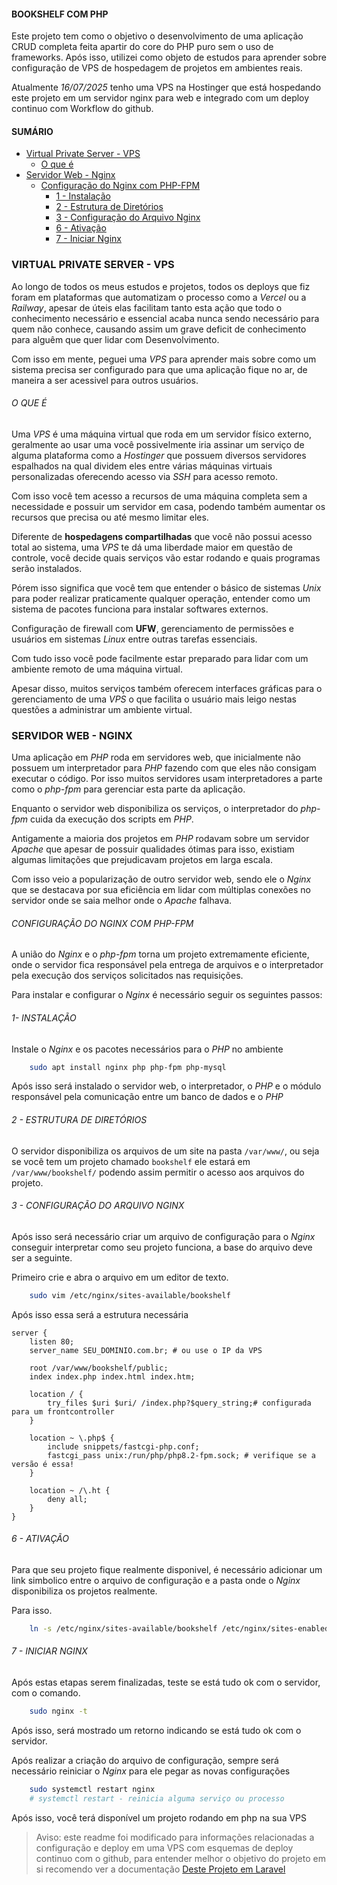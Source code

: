 
#### BOOKSHELF COM PHP 

Este projeto tem como o objetivo o desenvolvimento de uma aplicação CRUD completa feita apartir do core do PHP puro sem o uso de frameworks. Após isso, utilizei como objeto de estudos para aprender sobre configuração de VPS de hospedagem de projetos em ambientes reais.

Atualmente *16/07/2025* tenho uma VPS na Hostinger que está hospedando este projeto em um servidor nginx para web e integrado com um deploy continuo com Workflow do github. 

#### SUMÁRIO

- [Virtual Private Server - VPS](#virtual-private-server---vps)
  - [O que é](#o-que-é)
- [Servidor Web - Nginx](#servidor-web---nginx)
  - [Configuração do Nginx com PHP-FPM](#configuração-do-nginx-com-php-fpm)
    - [1 - Instalação](#1--instalação)
    - [2 - Estrutura de Diretórios](#2---estrutura-de-diretórios)
    - [3 - Configuração do Arquivo Nginx](#3---configuração-do-arquivo-nginx)
    - [6 - Ativação](#6---ativação)
    - [7 - Iniciar Nginx](#7---iniciar-nginx)

### VIRTUAL PRIVATE SERVER - VPS

Ao longo de todos os meus estudos e projetos, todos os deploys que fiz foram em plataformas que automatizam o processo como a *Vercel* ou a *Railway*, apesar de úteis elas facilitam tanto esta ação que todo o conhecimento necessário e essencial acaba nunca sendo necessário para quem não conhece, causando assim um grave deficit de conhecimento para alguêm que quer lidar com Desenvolvimento.

Com isso em mente, peguei uma *VPS* para aprender mais sobre como um sistema precisa ser configurado para que uma aplicação fique no ar, de maneira a ser acessivel para outros usuários.

###### O QUE É 

Uma *VPS* é uma máquina virtual que roda em um servidor físico externo, geralmente ao usar uma você possivelmente iria assinar um serviço de alguma plataforma como a *Hostinger* que possuem diversos servidores espalhados na qual dividem eles entre várias máquinas virtuais personalizadas oferecendo acesso via *SSH* para acesso remoto.

Com isso você tem acesso a recursos de uma máquina completa sem a necessidade e possuir um servidor em casa, podendo também aumentar os recursos que precisa ou até mesmo limitar eles.

Diferente de **hospedagens compartilhadas** que você não possui acesso total ao sistema, uma *VPS* te dá uma liberdade maior em questão de controle, você decide quais serviços vão estar rodando e quais programas serão instalados.

Pórem isso significa que você tem que entender o básico de sistemas *Unix* para poder realizar praticamente qualquer operação, entender como um sistema de pacotes funciona para instalar softwares externos.

Configuração de firewall com **UFW**, gerenciamento de permissões e usuários em sistemas *Linux* entre outras tarefas essenciais.

Com tudo isso você pode facilmente estar preparado para lidar com um ambiente remoto de uma máquina virtual.

Apesar disso, muitos serviços também oferecem interfaces gráficas para o gerenciamento de uma *VPS* o que facilita o usuário mais leigo nestas questões a administrar um ambiente virtual.


### SERVIDOR WEB - NGINX

Uma aplicação em *PHP* roda em servidores web, que inicialmente não possuem um interpretador para *PHP* fazendo com que eles não consigam executar o código. Por isso muitos servidores usam interpretadores a parte como o *php-fpm* para gerenciar esta parte da aplicação. 

Enquanto o servidor web disponibiliza os serviços, o interpretador do *php-fpm* cuida da execução dos scripts em *PHP*.

Antigamente a maioria dos projetos em *PHP* rodavam sobre um servidor *Apache* que apesar de possuir qualidades ótimas para isso, existiam algumas limitações que prejudicavam projetos em larga escala. 

Com isso veio a popularização de outro servidor web, sendo ele o  *Nginx* que se destacava por sua eficiência em lidar com múltiplas conexões no servidor onde se saia melhor onde o *Apache* falhava.

###### CONFIGURAÇÃO DO NGINX COM PHP-FPM

A união do *Nginx* e o *php-fpm* torna um projeto extremamente eficiente, onde o servidor fica responsável pela entrega de arquivos e o interpretador pela execução dos serviços solicitados nas requisições.

Para instalar e configurar o *Nginx* é necessário seguir os seguintes passos:


###### 1- INSTALAÇÃO

Instale o *Nginx* e os pacotes necessários para o *PHP* no ambiente 
````bash
    sudo apt install nginx php php-fpm php-mysql
````

Após isso será instalado o servidor web, o interpretador, o *PHP* e o módulo responsável pela comunicação entre um banco de dados e o *PHP*

###### 2 - ESTRUTURA DE DIRETÓRIOS

O servidor disponibiliza os arquivos de um site na pasta `/var/www/`, ou seja se você tem um projeto chamado `bookshelf` ele estará em `/var/www/bookshelf/` podendo assim permitir o acesso aos arquivos do projeto.

###### 3 - CONFIGURAÇÃO DO ARQUIVO NGINX

Após isso será necessário criar um arquivo de configuração para o *Nginx* conseguir interpretar como seu projeto funciona, a base do arquivo deve ser a seguinte.

Primeiro crie e abra o arquivo em um editor de texto.

````bash 
    sudo vim /etc/nginx/sites-available/bookshelf
````

Após isso essa será a estrutura necessária

````nginx 
server {
    listen 80;
    server_name SEU_DOMINIO.com.br; # ou use o IP da VPS

    root /var/www/bookshelf/public;
    index index.php index.html index.htm;

    location / {
        try_files $uri $uri/ /index.php?$query_string;# configurada para um frontcontroller
    }

    location ~ \.php$ {
        include snippets/fastcgi-php.conf;
        fastcgi_pass unix:/run/php/php8.2-fpm.sock; # verifique se a versão é essa!
    }

    location ~ /\.ht {
        deny all;
    }
}

````

###### 6 - ATIVAÇÃO 

Para que seu projeto fique realmente disponivel, é necessário adicionar um link simbolico entre o arquivo de configuração e a pasta onde o *Nginx* disponibiliza os projetos realmente.

Para isso. 

````bash 
    ln -s /etc/nginx/sites-available/bookshelf /etc/nginx/sites-enabled/ # ln - cria um link simbólico entre duas pastas
````

###### 7 - INICIAR NGINX

Após estas etapas serem finalizadas, teste se está tudo ok com o servidor, com o comando.
````bash 
    sudo nginx -t
````

Após isso, será mostrado um retorno indicando se está tudo ok com o servidor.

Após realizar a criação do arquivo de configuração, sempre será necessário reiniciar o *Nginx* para ele pegar as novas configurações

````bash 
    sudo systemctl restart nginx
    # systemctl restart - reinicia alguma serviço ou processo 
````

Após isso, você terá disponível um projeto rodando em php na sua VPS






>Aviso: este readme foi modificado para informações relacionadas a configuração e deploy em uma VPS com esquemas de deploy continuo com o github, para entender melhor o objetivo do projeto em si recomendo ver a documentação [Deste Projeto em Laravel](https://github.com/LacamJC/Laravel_Bookshelf/tree/main)